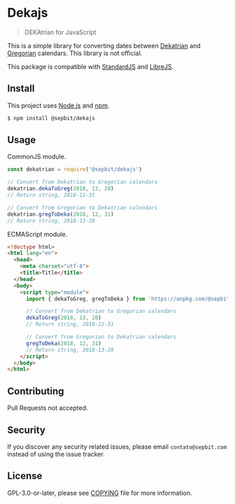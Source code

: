 # Dekajs

> DEKAtrian for JavaScript

This is a simple library for converting dates between [Dekatrian](https://www.facebook.com/dekatrian/) and [Gregorian](https://en.wikipedia.org/wiki/Adoption_of_the_Gregorian_calendar) calendars. This library is not official.

This package is compatible with [StandardJS](https://standardjs.com) and [LibreJS](https://www.gnu.org/software/librejs).

## Install

This project uses [Node.js](https://nodejs.org) and [npm](https://www.npmjs.com).

``` bash
$ npm install @sepbit/dekajs
```

## Usage

CommonJS module.

``` javascript
const dekatrian = require('@sepbit/dekajs')

// Convert from Dekatrian to Gregorian calendars
dekatrian.dekaToGreg(2018, 13, 28)
// Return string, 2018-12-31

// Convert from Gregorian to Dekatrian calendars
dekatrian.gregToDeka(2018, 12, 31)
// Return string, 2018-13-28
```

ECMAScript module.


``` html
<!doctype html>
<html lang="en">
  <head>
    <meta charset="utf-8">
    <title>Title</title>
  </head>
  <body>
    <script type="module">
      import { dekaToGreg, gregToDeka } from 'https://unpkg.com/@sepbit/dekajs/src/main.js'

      // Convert from Dekatrian to Gregorian calendars
      dekaToGreg(2018, 13, 28)
      // Return string, 2018-12-31

      // Convert from Gregorian to Dekatrian calendars
      gregToDeka(2018, 12, 31)
      // Return string, 2018-13-28
    </script>
  </body>
</html>
```

## Contributing

Pull Requests not accepted.

## Security

If you discover any security related issues, please email `contato@sepbit.com` instead of using the issue tracker.

## License

GPL-3.0-or-later, please see [COPYING](COPYING) file for more information.
